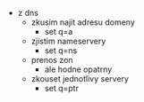 - z dns
	- zkusim najit adresu domeny
		- set q=a
	- zjistim nameservery
		- set q=ns
	- prenos zon
		- ale hodne opatrny
	- zkouset jednotlivy servery
		- set q=ptr